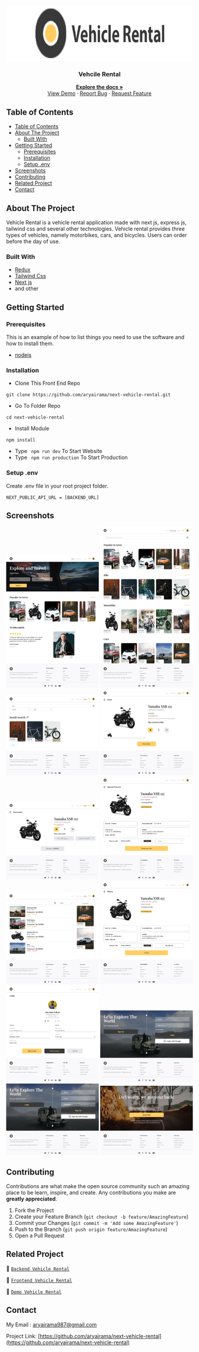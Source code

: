 <br />
<p align="center">
<div align="center">
  <img height="150" src="/screenshots/logo.png"/>
</div>
  <h3 align="center">Vehcile Rental</h3>
  <p align="center">
    <a href="https://github.com/aryairama/next-vehicle-rental"><strong>Explore the docs »</strong></a>
    <br />
    <a href="https://bit.ly/vehicle_rental">View Demo</a>
    ·
    <a href="https://github.com/aryairama/next-vehicle-rental/issues">Report Bug</a>
    ·
    <a href="https://github.com/aryairama/next-vehicle-rental/issues">Request Feature</a>
  </p>
</p>



<!-- TABLE OF CONTENTS -->
## Table of Contents

- [Table of Contents](#table-of-contents)
- [About The Project](#about-the-project)
  - [Built With](#built-with)
- [Getting Started](#getting-started)
  - [Prerequisites](#prerequisites)
  - [Installation](#installation)
  - [Setup .env](#setup-env)
- [Screenshots](#screenshots)
- [Contributing](#contributing)
- [Related Project](#related-project)
- [Contact](#contact)



<!-- ABOUT THE PROJECT -->
## About The Project

Vehicle Rental is a vehicle rental application made with next js, express js, tailwind css and several other technologies. Vehicle rental provides three types of vehicles, namely motorbikes, cars, and bicycles. Users can order before the day of use.

### Built With

- [Redux](https://redux.js.org/)
- [Tailwind Css](https://tailwindcss.com/)
- [Next js](https://nextjs.org/)
- and other


<!-- GETTING STARTED -->
## Getting Started

### Prerequisites

This is an example of how to list things you need to use the software and how to install them.

* [nodejs](https://nodejs.org/en/download/)

### Installation

- Clone This Front End Repo
```
git clone https://github.com/aryairama/next-vehicle-rental.git
```
- Go To Folder Repo
```
cd next-vehicle-rental
```
- Install Module
```
npm install
```
- Type ` npm run dev` To Start Website
- Type ` npm run production` To Start Production

### Setup .env
Create .env file in your root project folder.
```
NEXT_PUBLIC_API_URL = [BACKEND_URL]
```

<!-- ROADMAP -->
## Screenshots

<div align="center">
  <img width="250px" src="/screenshots/1.png" alt="1" />
  <img width="250px" src="/screenshots/2.png" alt="2" />
  <img width="250px" src="/screenshots/3.png" alt="3" /> 
  <img width="250px" src="/screenshots/4.png" alt="4" />
  <img width="250px" src="/screenshots/5.png" alt="5" />
  <img width="250px" src="/screenshots/6.png" alt="6" /> 
  <img width="250px" src="/screenshots/7.png" alt="7" />
  <img width="250px" src="/screenshots/8.png" alt="8" />
  <img width="250px" src="/screenshots/9.png" alt="9" /> 
  <img width="250px" src="/screenshots/10.png" alt="10" />
  <img width="250px" src="/screenshots/11.png" alt="11" />
  <img width="250px" src="/screenshots/12.png" alt="12" /> 
</div>

<!-- CONTRIBUTING -->
## Contributing

Contributions are what make the open source community such an amazing place to be learn, inspire, and create. Any contributions you make are **greatly appreciated**.

1. Fork the Project
2. Create your Feature Branch (`git checkout -b feature/AmazingFeature`)
3. Commit your Changes (`git commit -m 'Add some AmazingFeature'`)
4. Push to the Branch (`git push origin feature/AmazingFeature`)
5. Open a Pull Request



## Related Project
:rocket: [`Backend Vehicle Rental`](https://github.com/aryairama/arkademy-express-TokoKu)

:rocket: [`Frontend Vehicle Rental`](https://github.com/aryairama/next-vehicle-rental)

:rocket: [`Demo Vehicle Rental`](https://bit.ly/vehicle_rental)

<!-- CONTACT -->
## Contact

My Email : aryairama987@gmail.com

Project Link: [https://github.com/aryairama/next-vehicle-rental](https://github.com/aryairama/next-vehicle-rental)





